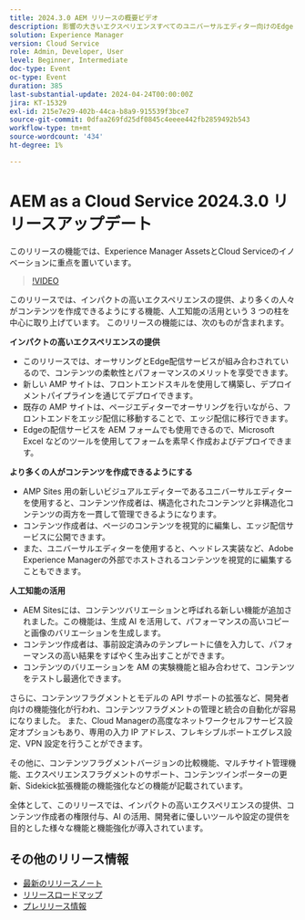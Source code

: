 ```yaml
---
title: 2024.3.0 AEM リリースの概要ビデオ
description: 影響の大きいエクスペリエンスすべてのユニバーサルエディター向けのEdge Delivery ServicesEdge Delivery Servicesを使用したAEM オーサリング Actionable Intelligence AEM Sites - コンテンツバリエーションの生成（GenAI）コンテンツフラグメントおよびモデル用の迅速な開発 CruD OpenAPI Cloud Service 基盤高度なネットワークその他の注目すべき機能強化コンテンツフラグメントバージョンの比較エクスペリエンスフラグメントのマルチサイト管理サポート更新された Content Importer v1.51.0Sidekick41.0
solution: Experience Manager
version: Cloud Service
role: Admin, Developer, User
level: Beginner, Intermediate
doc-type: Event
oc-type: Event
duration: 385
last-substantial-update: 2024-04-24T00:00:00Z
jira: KT-15329
exl-id: 215e7e29-402b-44ca-b8a9-915539f3bce7
source-git-commit: 0dfaa269fd25df0845c4eeee442fb2859492b543
workflow-type: tm+mt
source-wordcount: '434'
ht-degree: 1%

---
```


# AEM as a Cloud Service 2024.3.0 リリースアップデート

このリリースの機能では、Experience Manager AssetsとCloud Serviceのイノベーションに重点を置いています。

>[!VIDEO](https://video.tv.adobe.com/v/3428344/?learn=on)

このリリースでは、インパクトの高いエクスペリエンスの提供、より多くの人々がコンテンツを作成できるようにする機能、人工知能の活用という 3 つの柱を中心に取り上げています。 このリリースの機能には、次のものが含まれます。

**インパクトの高いエクスペリエンスの提供**

* このリリースでは、オーサリングとEdge配信サービスが組み合わされているので、コンテンツの柔軟性とパフォーマンスのメリットを享受できます。
* 新しい AMP サイトは、フロントエンドスキルを使用して構築し、デプロイメントパイプラインを通じてデプロイできます。
* 既存の AMP サイトは、ページエディターでオーサリングを行いながら、フロントエンドをエッジ配信に移動することで、エッジ配信に移行できます。
* Edgeの配信サービスを AEM フォームでも使用できるので、Microsoft Excel などのツールを使用してフォームを素早く作成およびデプロイできます。

**より多くの人がコンテンツを作成できるようにする**

* AMP Sites 用の新しいビジュアルエディターであるユニバーサルエディターを使用すると、コンテンツ作成者は、構造化されたコンテンツと非構造化コンテンツの両方を一貫して管理できるようになります。
* コンテンツ作成者は、ページのコンテンツを視覚的に編集し、エッジ配信サービスに公開できます。
* また、ユニバーサルエディターを使用すると、ヘッドレス実装など、Adobe Experience Managerの外部でホストされるコンテンツを視覚的に編集することもできます。

**人工知能の活用**

* AEM Sitesには、コンテンツバリエーションと呼ばれる新しい機能が追加されました。この機能は、生成 AI を活用して、パフォーマンスの高いコピーと画像のバリエーションを生成します。
* コンテンツ作成者は、事前設定済みのテンプレートに値を入力して、パフォーマンスの高い結果をすばやく生み出すことができます。
* コンテンツのバリエーションを AM の実験機能と組み合わせて、コンテンツをテストし最適化できます。

<!--
**High Impact Experiences**
 * AEM Authoring with Edge Delivery Services
 * Edge Delivery Services for Forms

**Content by all, for all**
 * Universal Editor

**Actionable Intelligence**
 * AEM Sites: Generate Content Variations (GenAI)

**Rapid Development**
 * CruD OpenAPIs for Content Fragments and Models

**Cloud Service Foundation**
 * Advanced Networking

**Other Notable Enhancements**
 * Compare Content Fragment Versions
 * Multisite Management support for Experience Fragments
 * Updated Content Importer v1.51.0
 * Sidekick Extension v6.41.0
-->

さらに、コンテンツフラグメントとモデルの API サポートの拡張など、開発者向けの機能強化が行われ、コンテンツフラグメントの管理と統合の自動化が容易になりました。 また、Cloud Managerの高度なネットワークセルフサービス設定オプションもあり、専用の入力 IP アドレス、フレキシブルポートエグレス設定、VPN 設定を行うことができます。

その他に、コンテンツフラグメントバージョンの比較機能、マルチサイト管理機能、エクスペリエンスフラグメントのサポート、コンテンツインポーターの更新、Sidekick拡張機能の機能強化などの機能が記載されています。

全体として、このリリースでは、インパクトの高いエクスペリエンスの提供、コンテンツ作成者の権限付与、AI の活用、開発者に優しいツールや設定の提供を目的とした様々な機能と機能強化が導入されています。

<!--
Have questions about the release?  Discuss the release in [Experience League Communities](https://adobe.ly/3RPNYZF) -->

## その他のリリース情報

* [最新のリリースノート](https://experienceleague.adobe.com/docs/experience-manager-cloud-service/content/release-notes/home.html?lang=ja)
* [ リリースロードマップ ](https://experienceleague.adobe.com/docs/experience-manager-release-information/aem-release-updates/update-releases-roadmap.html?lang=ja)
* [ プレリリース情報 ](https://experienceleague.adobe.com/docs/experience-manager-cloud-service/content/release-notes/prerelease.html)
